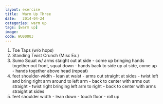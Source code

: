 ```yaml
---
layout: exercise
title:  Warm Up Three
date:   2014-04-24
categories: warm up
tags: [warm up]
image: 
code: WU00003
---
```


1. Toe Taps (w/o hops)
2. Standing Twist Crunch (Misc Ex.)
3. Sumo Squat w/ arms staight out at side - come up bringing hands together out front, squat down - hands back to side up at side, come up - hands together above head (repeat)
4. feet shoulder-width - lean at waist - arms out straight at sides - twist left and bring right arm around to left arm - back to center with arms out straight - twist right bringing left arm to right - back to center with arms straight at sides
5. feet shoulder width - lean down - touch floor - roll up